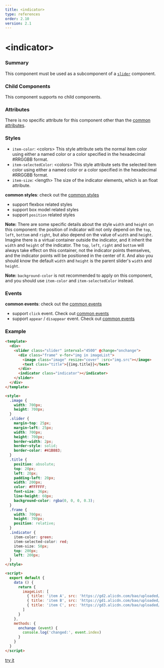 ```yaml
---
title: <indicator>
type: references
order: 2.10
version: 2.1
---
```


# &lt;indicator&gt;

### Summary

This component must be used as a subcomponent of a [`slider`](./slider.html) component.

### Child Components

This component supports no child components.

### Attributes

There is no specific attribute for this component other than the [common attributes](../common-attrs.html).

### Styles

- `item-color`: &lt;colors&gt; This style attribute sets the normal item color using either a named color or a color specified in the hexadecimal #RRGGBB format.
- `item-selectedColor`: &lt;colors&gt; This style attribute sets the selected item color using either a named color or a color specified in the hexadecimal #RRGGBB format.
- `item-size`: &lt;length&gt; The size of the indicator elements, which is an float attribute.

**common styles**: check out the [common styles](../common-attrs.html)

- support flexbox related styles
- support box model related styles
- support ``position`` related styles

**Note:** There are some specific details about the style `width` and `height` on this component: the position of indicator will not only depend on the `top`, `left`, `bottom` and `right`, but also depend on the value of `width` and `height`. Imagine there is a virtual container outside the indicator, and it inherit the `width` and `height` of the indicator. The `top`, `left`, `right` and `bottom` will always take effect on this container, not the indicator points themselves, and the indicator points will be positioned in the center of it. And also you should know the default `width` and `height` is the parent slider's `width` and `height`.

**Note:** `background-color` is not recommended to apply on this component, and you should use `item-color` and `item-selectedColor` instead.

### Events

**common events**: check out the [common events](../common-event.html)

- support `click` event. Check out [common events](../common-event.html)
- support `appear` / `disappear` event. Check out [common events](../common-event.html)

### Example

```html
<template>
  <div>
    <slider class="slider" interval="4500" @change="onchange">
      <div class="frame" v-for="img in imageList">
        <image class="image" resize="cover" :src="img.src"></image>
        <text class="title">{{img.title}}</text>
      </div>
      <indicator class="indicator"></indicator>
    </slider>
  </div>
</template>

<style>
  .image {
    width: 700px;
    height: 700px;
  }
  .slider {
    margin-top: 25px;
    margin-left: 25px;
    width: 700px;
    height: 700px;
    border-width: 2px;
    border-style: solid;
    border-color: #41B883;
  }
  .title {
    position: absolute;
    top: 20px;
    left: 20px;
    padding-left: 20px;
    width: 200px;
    color: #FFFFFF;
    font-size: 36px;
    line-height: 60px;
    background-color: rgba(0, 0, 0, 0.3);
  }
  .frame {
    width: 700px;
    height: 700px;
    position: relative;
  }
  .indicator {
    item-color: green;
    item-selected-color: red;
    item-size: 50px;
    top: 200px;
    left: 200px;
  }
</style>

<script>
  export default {
    data () {
      return {
        imageList: [
          { title: 'item A', src: 'https://gd2.alicdn.com/bao/uploaded/i2/T14H1LFwBcXXXXXXXX_!!0-item_pic.jpg'},
          { title: 'item B', src: 'https://gd1.alicdn.com/bao/uploaded/i1/TB1PXJCJFXXXXciXFXXXXXXXXXX_!!0-item_pic.jpg'},
          { title: 'item C', src: 'https://gd3.alicdn.com/bao/uploaded/i3/TB1x6hYLXXXXXazXVXXXXXXXXXX_!!0-item_pic.jpg'}
        ]
      }
    },
    methods: {
      onchange (event) {
        console.log('changed:', event.index)
      }
    }
  }
</script>
```

[try it](../../examples/indicator.html)